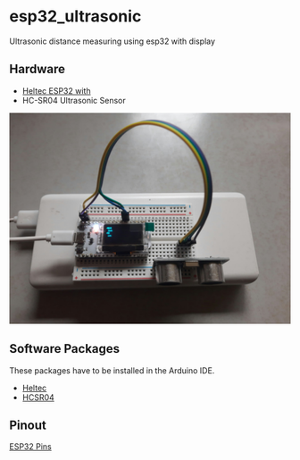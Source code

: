 # esp32_ultrasonic

Ultrasonic distance measuring using esp32 with display

## Hardware

* [Heltec ESP32 with ](https://heltec.org/project/wifi-kit-32/)
* HC-SR04 Ultrasonic Sensor

![](image.jpg)

## Software Packages

These packages have to be installed in the Arduino IDE.

* [Heltec](https://github.com/HelTecAutomation/Heltec_ESP32)
* [HCSR04](https://github.com/d03n3rfr1tz3/HC-SR04)

## Pinout

[ESP32 Pins](https://resource.heltec.cn/download/WiFi_Kit_32/WIFI_Kit_32_pinoutDiagram_V2.1.pdf)
